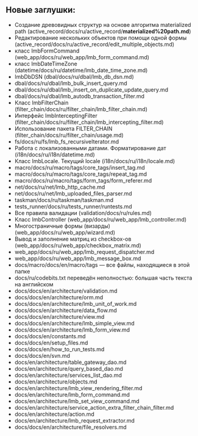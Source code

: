 ## Новые заглушки:

* Создание древовидных структур на основе алгоритма materialized path (active_record/docs/ru/active_record/**materialized%20path.md**)
* Редактирование нескольких объектов при помощи одной формы (active_record/docs/ru/active_record/edit_multiple_objects.md)
* класс lmbFormCommand (web_app/docs/ru/web_app/lmb_form_command.md)
* класс lmbDateTimeZone (datetime/docs/ru/datetime/lmb_date_time_zone.md)
* lmbDbDSN (dbal/docs/ru/dbal/lmb_db_dsn.md)
* dbal/docs/ru/dbal/lmb_bulk_insert_query.md
* dbal/docs/ru/dbal/lmb_insert_on_duplicate_update_query.md
* dbal/docs/ru/dbal/lmb_autodb_transaction_filter.md
* Класс lmbFilterChain (filter_chain/docs/ru/filter_chain/lmb_filter_chain.md)
* Интерфейс lmbInterceptingFilter (filter_chain/docs/ru/filter_chain/lmb_intercepting_filter.md)
* Использование пакета FILTER_CHAIN (filter_chain/docs/ru/filter_chain/usage.md)
* fs/docs/ru/fs/lmb_fs_recursiveIterator.md
* Работа с локализованными датами. Форматирование дат (i18n/docs/ru/i18n/datetime.md)
* Класс lmbLocale. Текущий locale (i18n/docs/ru/i18n/locale.md)
* macro/docs/ru/macro/tags/core_tags/insert_tag.md
* macro/docs/ru/macro/tags/core_tags/repeat_tag.md
* macro/docs/ru/macro/tags/form_tags/form_referer.md
* net/docs/ru/net/lmb_http_cache.md
* net/docs/ru/net/lmb_uploaded_files_parser.md
* taskman/docs/ru/taskman/taskman.md
* tests_runner/docs/ru/tests_runner/runtests.md
* Все правила валидации (validation/docs/ru/rules.md)
* Класс lmbController (web_app/docs/ru/web_app/lmb_controller.md)
* Многостраничные формы (визарды)(web_app/docs/ru/web_app/wizard.md)
* Вывод и заполнение матриц из checkbox-ов (web_app/docs/ru/web_app/checkbox_matrix.md)
* web_app/docs/ru/web_app/lmb_request_dispatcher.md
* web_app/docs/ru/web_app/lmb_message_box.md
* docs/macro/docs/en/macro/tags — все файлы, находящиеся в этой папке
* docs/ru/codebits.txt переведён неполностью: большая часть текста на английском
* docs/docs/en/architecture/validation.md
* docs/docs/en/architecture/orm.md
* docs/docs/en/architecture/lmb_unit_of_work.md
* docs/docs/en/architecture/data_flow.md
* docs/docs/en/architecture/view.md
* docs/docs/en/architecture/lmb_simple_view.md
* docs/docs/en/architecture/lmb_form_view.md
* docs/docs/en/constants.md
* docs/docs/en/setup_files.md
* docs/docs/en/how_to_run_tests.md
* docs/docs/en/svn.md
* docs/en/architecture/table_gateway_dao.md
* docs/en/architecture/query_based_dao.md
* docs/en/architecture/services_list_dao.md
* docs/en/architecture/objects.md
* docs/en/architecture/lmb_view_rendering_filter.md
* docs/en/architecture/lmb_form_command.md
* docs/en/architecture/lmb_set_view_command.md
* docs/en/architecture/service_action_extra_filter_chain_filter.md
* docs/en/architecture/action.md
* docs/en/architecture/lmb_request_extractor.md
* docs/docs/en/architecture/file_resolvers.md

